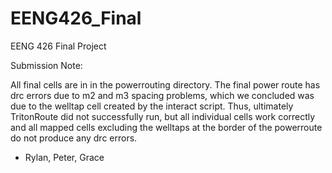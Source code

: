 # EENG426_Final
EENG 426 Final Project

Submission Note:

All final cells are in in the powerrouting directory. The final power route has drc errors due to m2 and m3 spacing problems, which we concluded was due to the welltap cell created by the interact script. Thus, ultimately TritonRoute did not successfully run, but all individual cells work correctly and all mapped cells excluding the welltaps at the border of the powerroute do not produce any drc errors.

- Rylan, Peter, Grace
